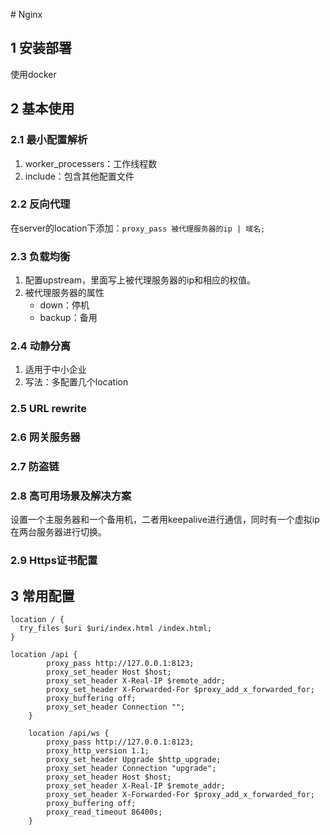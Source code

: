 ﻿﻿# Nginx
## 1 安装部署
使用docker
## 2 基本使用
### 2.1 最小配置解析
1. worker_processers：工作线程数
2. include：包含其他配置文件
### 2.2 反向代理
在server的location下添加：`proxy_pass 被代理服务器的ip | 域名;`
### 2.3 负载均衡
1. 配置upstream，里面写上被代理服务器的ip和相应的权值。         
2. 被代理服务器的属性
	- down：停机
	- backup：备用             
### 2.4 动静分离
1. 适用于中小企业
2. 写法：多配置几个location
### 2.5 URL rewrite
### 2.6 网关服务器
### 2.7 防盗链
### 2.8 高可用场景及解决方案
设置一个主服务器和一个备用机，二者用keepalive进行通信，同时有一个虚拟ip在两台服务器进行切换。
### 2.9 Https证书配置

## 3 常用配置

```nginx
location / {
  try_files $uri $uri/index.html /index.html;
}

location /api {
        proxy_pass http://127.0.0.1:8123;
        proxy_set_header Host $host;
        proxy_set_header X-Real-IP $remote_addr;
        proxy_set_header X-Forwarded-For $proxy_add_x_forwarded_for;
        proxy_buffering off;
        proxy_set_header Connection "";
    }
    
    location /api/ws {
        proxy_pass http://127.0.0.1:8123;
        proxy_http_version 1.1;
        proxy_set_header Upgrade $http_upgrade;
        proxy_set_header Connection "upgrade";
        proxy_set_header Host $host;
        proxy_set_header X-Real-IP $remote_addr;
        proxy_set_header X-Forwarded-For $proxy_add_x_forwarded_for;
        proxy_buffering off;
        proxy_read_timeout 86400s;
    }
```



